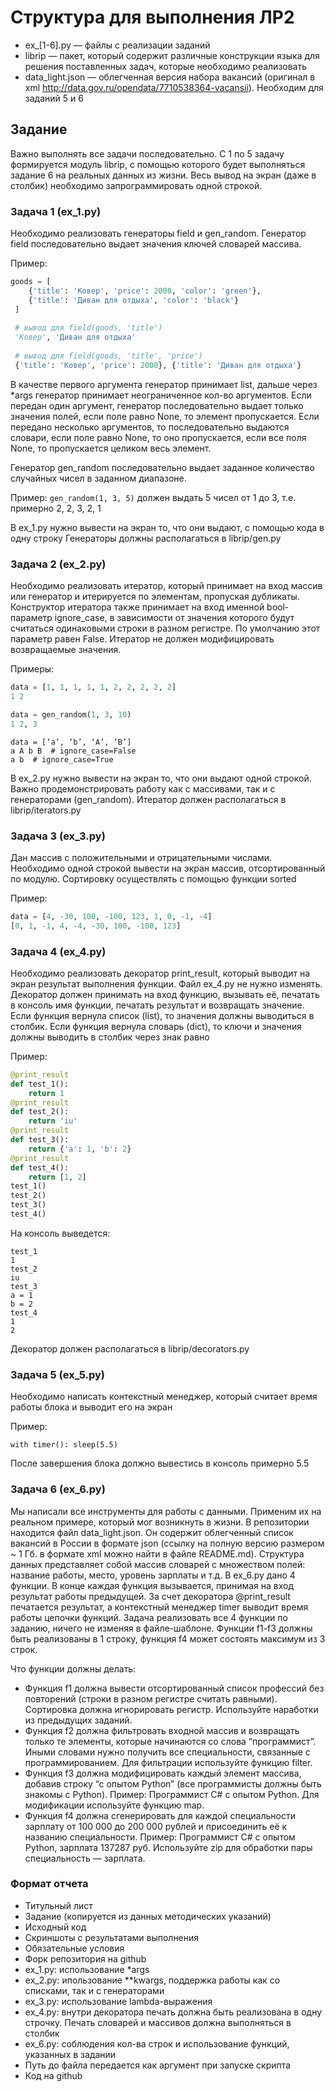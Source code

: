 # Структура для выполнения ЛР2 

* ex_[1-6].py — файлы с реализации заданий
* librip — пакет, который содержит различные конструкции языка для решения поставленных задач, которые необходимо реализовать
* data_light.json — облегченная версия набора вакансий (оригинал в xml http://data.gov.ru/opendata/7710538364-vacansii). Необходим для заданий 5 и 6

## Задание
Важно выполнять все задачи последовательно. С 1 по 5 задачу формируется модуль librip, с помощью которого будет выполняться задание 6 на реальных данных из жизни. Весь вывод на экран (даже в столбик) необходимо запрограммировать одной строкой.


### Задача 1 (ex_1.py)
Необходимо реализовать генераторы field и gen_random. Генератор field последовательно выдает значения ключей словарей массива.

Пример:

```python
goods = [
    {'title': 'Ковер', 'price': 2000, 'color': 'green'},
    {'title': 'Диван для отдыха', 'color': 'black'}
 ]
 
 # вывод для field(goods, 'title')
 'Ковер', 'Диван для отдыха'
 
 # вывод для field(goods, 'title', 'price')
 {'title': 'Ковер', 'price': 2000}, {'title': 'Диван для отдыха'}
 ```

В качестве первого аргумента генератор принимает list, дальше через *args генератор принимает неограниченное кол-во аргументов.
Если передан один аргумент, генератор последовательно выдает только значения полей, если поле равно None, то элемент пропускается. Если передано несколько аргументов, то последовательно выдаются словари, если поле равно None, то оно пропускается, если все поля None, то пропускается целиком весь элемент.

Генератор gen_random последовательно выдает заданное количество случайных чисел в заданном диапазоне.

Пример:
`gen_random(1, 3, 5)` должен выдать 5 чисел от 1 до 3, т.е. примерно 2, 2, 3, 2, 1

В ex_1.py нужно вывести на экран то, что они выдают, с помощью кода в одну строку
Генераторы должны располагаться в librip/gen.py

### Задача 2 (ex_2.py)

Необходимо реализовать итератор, который принимает на вход массив или генератор и итерируется по элементам, пропуская дубликаты. Конструктор итератора также принимает на вход именной bool-параметр ignore_case, в зависимости от значения которого будут считаться одинаковыми строки в разном регистре. По умолчанию этот параметр равен False. Итератор не должен модифицировать возвращаемые значения.
 
Примеры:

 ```python
 data = [1, 1, 1, 1, 1, 2, 2, 2, 2, 2]
 1 2
 ```

```python
data = gen_random(1, 3, 10)
1 2, 3
```

```
data = [‘a’, ‘b’, ‘A’, ‘B’]
a A b B  # ignore_case=False 
a b  # ignore_case=True 
```

В ex_2.py нужно вывести на экран то, что они выдают одной строкой. Важно продемонстрировать работу как с массивами, так и с генераторами (gen_random).
Итератор должен располагаться в librip/iterators.py

### Задача 3 (ex_3.py)
Дан массив с положительными и отрицательными числами. Необходимо одной строкой вывести на экран массив, отсортированный по модулю. Сортировку осуществлять с помощью функции sorted

Пример:

```python
data = [4, -30, 100, -100, 123, 1, 0, -1, -4]
[0, 1, -1, 4, -4, -30, 100, -100, 123]
```


### Задача 4 (ex_4.py)
Необходимо реализовать декоратор print_result, который выводит на экран результат выполнения функции. Файл ex_4.py не нужно изменять.
Декоратор должен принимать на вход функцию, вызывать её, печатать в консоль имя функции, печатать результат и возвращать значение. 
Если функция вернула список (list), то значения должны выводиться в столбик.
Если функция вернула словарь (dict), то ключи и значения должны выводить в столбик через знак равно

Пример:

```python
@print_result
def test_1():
    return 1
@print_result
def test_2():
    return 'iu'
@print_result
def test_3():
    return {'a': 1, 'b': 2}
@print_result
def test_4():
    return [1, 2]
test_1()
test_2()
test_3()
test_4()
```

На консоль выведется:

```
test_1
1
test_2
iu
test_3
a = 1
b = 2
test_4
1
2
```

Декоратор должен располагаться в librip/decorators.py

### Задача 5 (ex_5.py)
Необходимо написать контекстный менеджер, который считает время работы блока и выводит его на экран

Пример:

`with timer():
    sleep(5.5)`

После завершения блока должно вывестись в консоль примерно 5.5

### Задача 6 (ex_6.py)
Мы написали все инструменты для работы с данными. Применим их на реальном примере, который мог возникнуть в жизни. В репозитории находится файл data_light.json. Он содержит облегченный список вакансий в России в формате json (ссылку на полную версию размером ~ 1 Гб. в формате xml можно найти в файле README.md).
Структура данных представляет собой массив словарей с множеством полей: название работы, место, уровень зарплаты и т.д.
В ex_6.py дано 4 функции. В конце каждая функция вызывается, принимая на вход результат работы предыдущей. За счет декоратора @print_result печатается результат, а контекстный менеджер timer выводит время работы цепочки функций.
Задача реализовать все 4 функции по заданию, ничего не изменяя в файле-шаблоне. Функции f1-f3 должны быть реализованы в 1 строку, функция f4 может состоять максимум из 3 строк.

Что функции должны делать:

* Функция f1 должна вывести отсортированный список профессий без повторений (строки в разном регистре считать равными). Сортировка должна игнорировать регистр. Используйте наработки из предыдущих заданий.
* Функция f2 должна фильтровать входной массив и возвращать только те элементы, которые начинаются со слова “программист”. Иными словами нужно получить все специальности, связанные с программированием. Для фильтрации используйте функцию filter.
* Функция f3 должна модифицировать каждый элемент массива, добавив строку “с опытом Python” (все программисты должны быть знакомы с Python). Пример: Программист C# с опытом Python. Для модификации используйте функцию map.
* Функция f4 должна сгенерировать для каждой специальности зарплату от 100 000 до 200 000 рублей и присоединить её к названию специальности. Пример: Программист C# с опытом Python, зарплата 137287 руб. Используйте zip для обработки пары специальность — зарплата.

### Формат отчета
* Титульный лист
* Задание (копируется из данных методических указаний)
* Исходный код
* Скриншоты с результатами выполнения
* Обязательные условия
* Форк репозитория на github
* ex_1.py: использование *args
* ex_2.py: ипользование **kwargs, поддержка работы как со списками, так и с генераторами
* ex_3.py: использование lambda-выражения
* ex_4.py: внутри декоратора печать должна быть реализована в одну строчку. Печать словарей и массивов должна выполняться в столбик
* ex_6.py: соблюдения кол-ва строк и использование функций, указанных в задании
* Путь до файла передается как аргумент при запуске скрипта
* Код на github